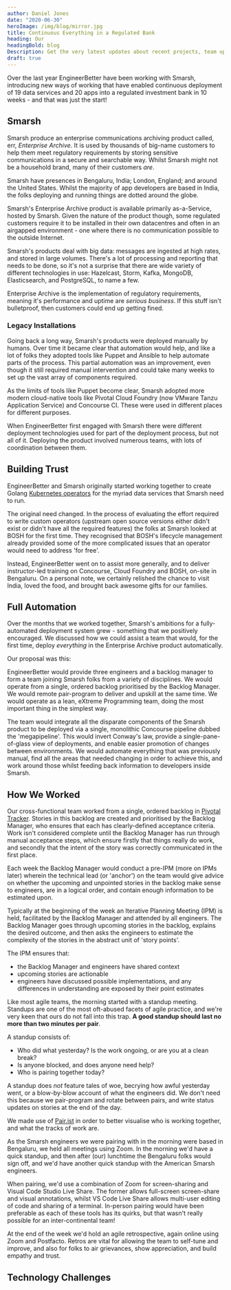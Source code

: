 ```yaml
---
author: Daniel Jones
date: "2020-06-30"
heroImage: /img/blog/mirror.jpg
title: Continuous Everything in a Regulated Bank
heading: Our
headingBold: blog
Description: Get the very latest updates about recent projects, team updates, thoughts and industry news from our team of EngineerBetter experts.
draft: true
---
```


Over the last year EngineerBetter have been working with Smarsh, introducing new ways of working that have enabled continuous deployment of 19 data services and 20 apps into a regulated investment bank in 10 weeks - and that was just the start!

## Smarsh

Smarsh produce an enterprise communications archiving product called, err, _Enterprise Archive_. It is used by thousands of big-name customers to help them meet regulatory requirements by storing sensitive communications in a secure and searchable way. Whilst Smarsh might not be a household brand, many of their customers _are_.

Smarsh have presences in Bengaluru, India; London, England; and around the United States. Whilst the majority of app developers are based in India, the folks deploying and running things are dotted around the globe.

Smarsh's Enterprise Archive product is available primarily as-a-Service, hosted by Smarsh. Given the nature of the product though, some regulated customers require it to be installed in their own datacentres and often in an airgapped environment - one where there is no communication possible to the outside Internet.

Smarsh's products deal with big data: messages are ingested at high rates, and stored in large volumes. There's a lot of processing and reporting that needs to be done, so it's not a surprise that there are wide variety of different technologies in use: Hazelcast, Storm, Kafka, MongoDB, Elasticsearch, and PostgreSQL, to name a few.

Enterprise Archive is the implementation of regulatory requirements, meaning it's performance and uptime are _serious business_. If this stuff isn't bulletproof, then customers could end up getting fined.

### Legacy Installations

Going back a long way, Smarsh's products were deployed manually by humans. Over time it became clear that automation would help, and like a lot of folks they adopted tools like Puppet and Ansible to help automate parts of the process. This partial automation was an improvement, even though it still required manual intervention and could take many weeks to set up the vast array of components required.

As the limits of tools like Puppet become clear, Smarsh adopted more modern cloud-native tools like Pivotal Cloud Foundry (now VMware Tanzu Application Service) and Concourse CI. These were used in different places for different purposes.

When EngineerBetter first engaged with Smarsh there were different deployment technologies used for part of the deployment process, but not all of it. Deploying the product involved numerous teams, with lots of coordination between them.

## Building Trust

EngineerBetter and Smarsh originally started working together to create Golang [Kubernetes operators](https://kubernetes.io/docs/concepts/extend-kubernetes/operator/) for the myriad data services that Smarsh need to run.

The original need changed. In the process of evaluating the effort required to write custom operators (upstream open source versions either didn't exist or didn't have all the required features) the folks at Smarsh looked at BOSH for the first time. They recognised that BOSH's lifecycle management already provided some of the more complicated issues that an operator would need to address 'for free'.

Instead, EngineerBetter went on to assist more generally, and to deliver instructor-led training on Concourse, Cloud Foundry and BOSH, on-site in Bengaluru. On a personal note, we certainly relished the chance to visit India, loved the food, and brought back awesome gifts for our families.

## Full Automation

Over the months that we worked together, Smarsh's ambitions for a fully-automated deployment system grew - something that we positively encouraged. We discussed how we could assist a team that would, for the first time, deploy _everything_ in the Enterprise Archive product automatically.

Our proposal was this:

EngineerBetter would provide three engineers and a backlog manager to form a team joining Smarsh folks from a variety of disciplines. We would operate from a single, ordered backlog prioritised by the Backlog Manager. We would remote pair-program to deliver and upskill at the same time. We would operate as a lean, eXtreme Programming team, doing the most important thing in the simplest way.

The team would integrate all the disparate components of the Smarsh product to be deployed via a single, monolithic Concourse pipeline dubbed the 'megapipeline'. This would invert Conway's law, provide a single-pane-of-glass view of deployments, and enable easier promotion of changes between environments. We would automate everything that was previously manual, find all the areas that needed changing in order to achieve this, and work around those whilst feeding back information to developers inside Smarsh.

## How We Worked

Our cross-functional team worked from a single, ordered backlog in [Pivotal Tracker](). Stories in this backlog are created and prioritised by the Backlog Manager, who ensures that each has clearly-defined acceptance criteria. Work isn't considered complete until the Backlog Manager has run through manual acceptance steps, which ensure firstly that things really do work, and secondly that the intent of the story was correctly communicated in the first place.

Each week the Backlog Manager would conduct a pre-IPM (more on IPMs later) wherein the technical lead (or 'anchor') on the team would give advice on whether the upcoming and unpointed stories in the backlog make sense to engineers, are in a logical order, and contain enough information to be estimated upon.

Typically at the beginning of the week an Iterative Planning Meeting (IPM) is held, facilitated by the Backlog Manager and attended by all engineers. The Backlog Manager goes through upcoming stories in the backlog, explains the desired outcome, and then asks the engineers to estimate the complexity of the stories in the abstract unit of 'story points'.

The IPM ensures that:

* the Backlog Manager and engineers have shared context
* upcoming stories are actionable
* engineers have discussed possible implementations, and any differences in understanding are exposed by their point estimates

Like most agile teams, the morning started with a standup meeting. Standups are one of the most oft-abused facets of agile practice, and we're very keen that ours do not fall into this trap. **A good standup should last no more than two minutes per pair**.

A standup consists of:

* Who did what yesterday? Is the work ongoing, or are you at a clean break?
* Is anyone blocked, and does anyone need help?
* Who is pairing together today?

A standup does _not_ feature tales of woe, becrying how awful yesterday went, or a blow-by-blow account of what the engineers did. We don't need this because we pair-program and rotate between pairs, and write status updates on stories at the end of the day.

We made use of [Pair.ist]() in order to better visualise who is working together, and what the tracks of work are.

As the Smarsh engineers we were pairing with in the morning were based in Bengaluru, we held all meetings using Zoom. In the morning we'd have a quick standup, and then after (our) lunchtime the Bengaluru folks would sign off, and we'd have another quick standup with the American Smarsh engineers.

When pairing, we'd use a combination of Zoom for screen-sharing and Visual Code Studio Live Share. The former allows full-screen screen-share and visual annotations, whilst VS Code Live Share allows multi-user editing of code and sharing of a terminal. In-person pairing would have been preferable as each of these tools has its quirks, but that wasn't really possible for an inter-continental team!

At the end of the week we'd hold an agile retrospective, again online using Zoom and Postfacto. Retros are vital for allowing the team to self-tune and improve, and also for folks to air grievances, show appreciation, and build empathy and trust.

## Technology Challenges

